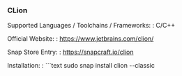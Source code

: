 ### CLion

Supported Languages / Toolchains / Frameworks:
: C/C++

Official Website:
: https://www.jetbrains.com/clion/

Snap Store Entry:
: https://snapcraft.io/clion

Installation:
: ```text
  sudo snap install clion --classic
  ```
